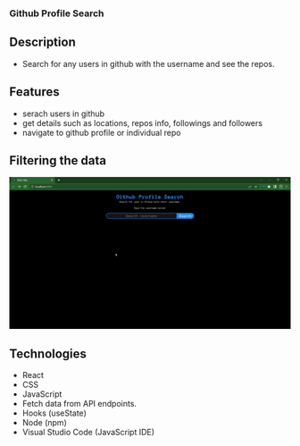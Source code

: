 ### Github Profile Search
## Description
- Search for any users in github with the username and see the repos.

## Features
- serach users in github
- get details such as locations, repos info, followings and followers
- navigate to github profile or individual repo

## Filtering the data
![caption](github-finder.gif)

## Technologies
- React
- CSS
- JavaScript
- Fetch data from API endpoints. 
- Hooks (useState)
- Node (npm)
- Visual Studio Code (JavaScript IDE)
